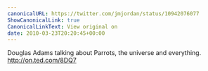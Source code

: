 ```yaml
---
canonicalURL: https://twitter.com/jmjordan/status/10942076077
ShowCanonicalLink: true
CanonicalLinkText: View original on
date: 2010-03-23T20:20:45+00:00
---
```

Douglas Adams talking about Parrots, the universe and everything. http://on.ted.com/8DQ7